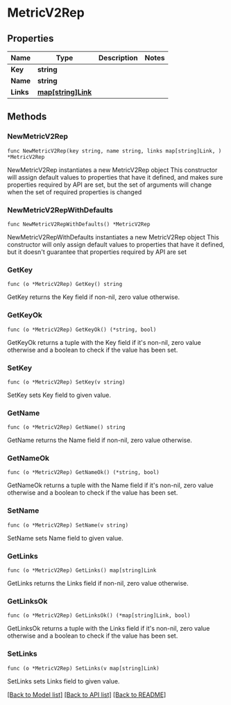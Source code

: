 # MetricV2Rep

## Properties

Name | Type | Description | Notes
------------ | ------------- | ------------- | -------------
**Key** | **string** |  | 
**Name** | **string** |  | 
**Links** | [**map[string]Link**](Link.md) |  | 

## Methods

### NewMetricV2Rep

`func NewMetricV2Rep(key string, name string, links map[string]Link, ) *MetricV2Rep`

NewMetricV2Rep instantiates a new MetricV2Rep object
This constructor will assign default values to properties that have it defined,
and makes sure properties required by API are set, but the set of arguments
will change when the set of required properties is changed

### NewMetricV2RepWithDefaults

`func NewMetricV2RepWithDefaults() *MetricV2Rep`

NewMetricV2RepWithDefaults instantiates a new MetricV2Rep object
This constructor will only assign default values to properties that have it defined,
but it doesn't guarantee that properties required by API are set

### GetKey

`func (o *MetricV2Rep) GetKey() string`

GetKey returns the Key field if non-nil, zero value otherwise.

### GetKeyOk

`func (o *MetricV2Rep) GetKeyOk() (*string, bool)`

GetKeyOk returns a tuple with the Key field if it's non-nil, zero value otherwise
and a boolean to check if the value has been set.

### SetKey

`func (o *MetricV2Rep) SetKey(v string)`

SetKey sets Key field to given value.


### GetName

`func (o *MetricV2Rep) GetName() string`

GetName returns the Name field if non-nil, zero value otherwise.

### GetNameOk

`func (o *MetricV2Rep) GetNameOk() (*string, bool)`

GetNameOk returns a tuple with the Name field if it's non-nil, zero value otherwise
and a boolean to check if the value has been set.

### SetName

`func (o *MetricV2Rep) SetName(v string)`

SetName sets Name field to given value.


### GetLinks

`func (o *MetricV2Rep) GetLinks() map[string]Link`

GetLinks returns the Links field if non-nil, zero value otherwise.

### GetLinksOk

`func (o *MetricV2Rep) GetLinksOk() (*map[string]Link, bool)`

GetLinksOk returns a tuple with the Links field if it's non-nil, zero value otherwise
and a boolean to check if the value has been set.

### SetLinks

`func (o *MetricV2Rep) SetLinks(v map[string]Link)`

SetLinks sets Links field to given value.



[[Back to Model list]](../README.md#documentation-for-models) [[Back to API list]](../README.md#documentation-for-api-endpoints) [[Back to README]](../README.md)


